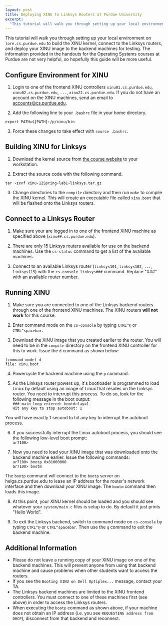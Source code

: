 ```yaml
--- 
layout: post
title: Deploying XINU to Linksys Routers at Purdue University
excerpt:
  "This tutorial will walk you through setting up your local environment on lore.cs.purdue.edu to build the XINU kernel, connect to the Linksys routers, and deploy your XINU image to the backend machines for testing. The information provided in the handouts for the Operating Systems courses at Purdue are not very helpful, so hopefully this guide will be more useful."
---
```

This tutorial will walk you through setting up your local environment on `lore.cs.purdue.edu` to build the XINU kernel, connect to the Linksys routers, and deploy your XINU image to the backend machines for testing. The information provided in the handouts for the Operating Systems courses at Purdue are not very helpful, so hopefully this guide will be more useful.

## Configure Environment for XINU

1. Login to one of the frontend XINU controllers `xinu01.cs.purdue.edu`, `xinu02.cs.purdue.edu`, `...`, `xinu22.cs.purdue.edu`. If you do not have an account on the XINU machines, send an email to <a href="mailto:accounts@cs.purdue.edu">accounts@cs.purdue.edu</a>.

2. Add the following line to your `.bashrc` file in your home directory.  
```
export PATH=${PATH}:/p/xinu/bin
```

3. Force these changes to take effect with `source .bashrc`.


## Building XINU for Linksys

1. Download the kernel source from <a href="http://www.cs.purdue.edu/homes/cs354/Lab1/xinu-12Spring-lab1-linksys.tar.gz">the course website</a> to your workstation.

2. Extract the source code with the following command.  
```
tar -zxvf xinu-12Spring-lab1-linksys.tar.gz
```

3. Change directories to the `compile` directory and then run `make` to compile the XINU kernel. This will create an executable file called `xinu.boot` that will be flashed onto the Linksys routers.


## Connect to a Linksys Router

1. Make sure your are logged in to one of the frontend XINU machine as specified above (`xinu##.cs.purdue.edu`).

2. There are only 15 Linksys routers available for use on the backend machines. Use the `cs-status` command to get a list of the available machines.

3. Connect to an available Linksys router (`linksys101`, `linksys102`, `...`, `linksys115`) with the `cs-console linksys###` command. Replace "###" with an available router number.


## Running XINU

1. Make sure you are connected to one of the Linksys backend routers through one of the frontend XINU machines. The XINU routers **will not work** for this course.

2. Enter command mode on the `cs-console` by typing `CTRL^@` or `CTRL^spacebar`. 

3. Download the XINU image that you created earlier to the router. You will need to be in the `compile` directory on the frontend XINU controller for this to work. Issue the `d` command as shown below:  
```
(command-mode) d  
file: xinu.boot
```

4. Powercycle the backend machine using the `p` command.

5. As the Linksys router powers up, it's bootloader is programmed to load Linux by default using an image of Linux that resides on the Linksys router. You need to interrupt this process. To do so, look for the following message in the boot output:  
`### main_loop entered: bootdelay=1`  
`Hit any key to stop autoboot: 1`  

You will have exactly 1 second to hit any key to interrupt the autoboot process.

6. If you successfully interrupt the Linux autoboot process, you should see the following low-level boot prompt:  
`ar7100>`

7. Now you need to load your XINU image that was downloaded onto the backend machine earlier. Issue the following commands:  
`ar7100> bootp 0x81000000`  
`ar7100> bootm`  

The `bootp` command will connect to the `bootp` server on helga.cs.purdue.edu to lease an IP address for the router's network interface and then download your XINU image. The `bootm` command then loads this image.

8. At this point, your XINU kernel should be loaded and you should see whatever your `system/main.c` files is setup to do. By default it just prints "Hello World".

9. To exit the Linksys backend, switch to command mode on `cs-console` by typing `CTRL^@` or `CTRL^spacebar`. Then use the `q` command to exit the backend machine.


## Additional Information

* Please do not leave a running copy of your XINU image on one of the backend machines. This will prevent anyone from using that backend machine and cause problems when other students want to access the routers.
* If you see the `Booting XINU on Dell Optiplex...` message, contact your TA.
* The Linksys backend machines are limited to the XINU frontend controllers. You must connect to one of these machines first (see above) in order to access the Linksys routers.
* When executing the `bootp` command as shown above, if your machine does not obtain an IP address (i.e. you see `REQUESTING address from DHCP`), disconnect from that backend and reconnect.